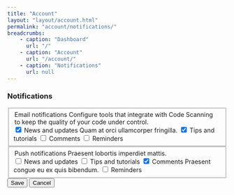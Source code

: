 ```yaml
---
title: "Account"
layout: "layout/account.html"
permalink: "account/notifications/"
breadcrumbs:
    - caption: "Dashboard"
      url: "/"
    - caption: "Account"
      url: "/account/"
    - caption: "Notifications"
      url: null
---
```


<h3>Notifications</h3>
<div class="form-group-stack form-group-stack--bordered form-group-container">
    <fieldset>
        <div class="form-group--row form-group--row-vertical-start" style="--spruce-gap: 1rem 3rem; --spruce-label-inline-size: 14rem;">
            <legend>
                Email notifications
                <span class="form-description">Configure tools that integrate with Code Scanning to keep the quality of your code under control.</span>
            </legend>
            <div class="form-group form-group--vertical-check">
                <label class="form-switch form-switch--vertical-start">
                    <input class="form-switch__control" type="checkbox" value="true" checked/>
                    <span class="form-label form-switch__label">
                        News and updates
                        <span class="form-description">Quam at orci ullamcorper fringilla.</span>
                    </span>
                </label>
                <label class="form-switch form-switch--vertical-start">
                    <input class="form-switch__control" type="checkbox" value="true" checked/>
                    <span class="form-label form-switch__label">Tips and tutorials</span>
                </label>
                <label class="form-switch form-switch--vertical-start">
                    <input class="form-switch__control" type="checkbox" value="true"/>
                    <span class="form-label form-switch__label">Comments</span>
                </label>
                <label class="form-switch form-switch--vertical-start">
                    <input class="form-switch__control" type="checkbox" value="true"/>
                    <span class="form-label form-switch__label">Reminders</span>
                </label>
            </div>
        </div>
    </fieldset>
    <fieldset>
        <div class="form-group--row form-group--row-vertical-start" style="--spruce-gap: 1rem 3rem; --spruce-label-inline-size: 14rem;">
            <legend>
                Push notifications
                <span class="form-description">Praesent lobortis imperdiet mattis.</span>
            </legend>
            <div class="form-group form-group--vertical-check">
                <label class="form-switch form-switch--vertical-start">
                    <input class="form-switch__control" type="checkbox" value="true"/>
                    <span class="form-label form-switch__label">News and updates</span>
                </label>
                <label class="form-switch form-switch--vertical-start">
                    <input class="form-switch__control" type="checkbox" value="true"/>
                    <span class="form-label form-switch__label">Tips and tutorials</span>
                </label>
                <label class="form-switch form-switch--vertical-start">
                    <input class="form-switch__control" type="checkbox" value="true" checked/>
                    <span class="form-label form-switch__label">
                        Comments
                        <span class="form-description">Praesent congue eu ex quis bibendum.</span>
                    </span>
                </label>
                <label class="form-switch form-switch--vertical-start">
                    <input class="form-switch__control" type="checkbox" value="true"/>
                    <span class="form-label form-switch__label">Reminders</span>
                </label>
            </div>
        </div>
    </fieldset>
</div>

<div class="app-actions">
    <button class="btn btn--primary">Save</button>
    <button class="btn btn--light">Cancel</button>
</div>
